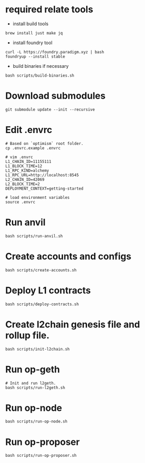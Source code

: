 # required relate tools

* install build tools

```shell
brew install just make jq
```

* install foundry tool

```shell
curl -L https://foundry.paradigm.xyz | bash
foundryup --install stable
```

* build binaries if necessary
```shell
bash scripts/build-binaries.sh
```

# Download submodules

```shell
git submodule update --init --recursive
```

# Edit .envrc

```shell
# Based on `optimism` root folder.
cp .envrc.example .envrc

# vim .envrc
L1_CHAIN_ID=11155111
L1_BLOCK_TIME=12
L1_RPC_KIND=alchemy
L1_RPC_URL=http://localhost:8545
L2_CHAIN_ID=42069
L2_BLOCK_TIME=2
DEPLOYMENT_CONTEXT=getting-started

# load environment variables
source .envrc
```

# Run anvil

```shell
bash scripts/run-anvil.sh
```

# Create accounts and configs

```shell
bash scripts/create-accounts.sh
```

# Deploy L1 contracts

```shell
bash scripts/deploy-contracts.sh
```

# Create l2chain genesis file and rollup file.

```shell
bash scripts/init-l2chain.sh
```

# Run op-geth

```shell
# Init and run l2geth.
bash scripts/run-l2geth.sh
```

# Run op-node

```shell
bash scripts/run-op-node.sh
```

# Run op-proposer

```shell
bash scripts/run-op-proposer.sh
```
